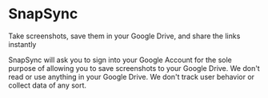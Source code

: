 # SnapSync
Take screenshots, save them in your Google Drive, and share the links instantly


SnapSync will ask you to sign into your Google Account for the sole purpose of allowing you to save screenshots to your Google Drive. We don't read or use anything in your Google Drive. We don't track user behavior or collect data of any sort.
